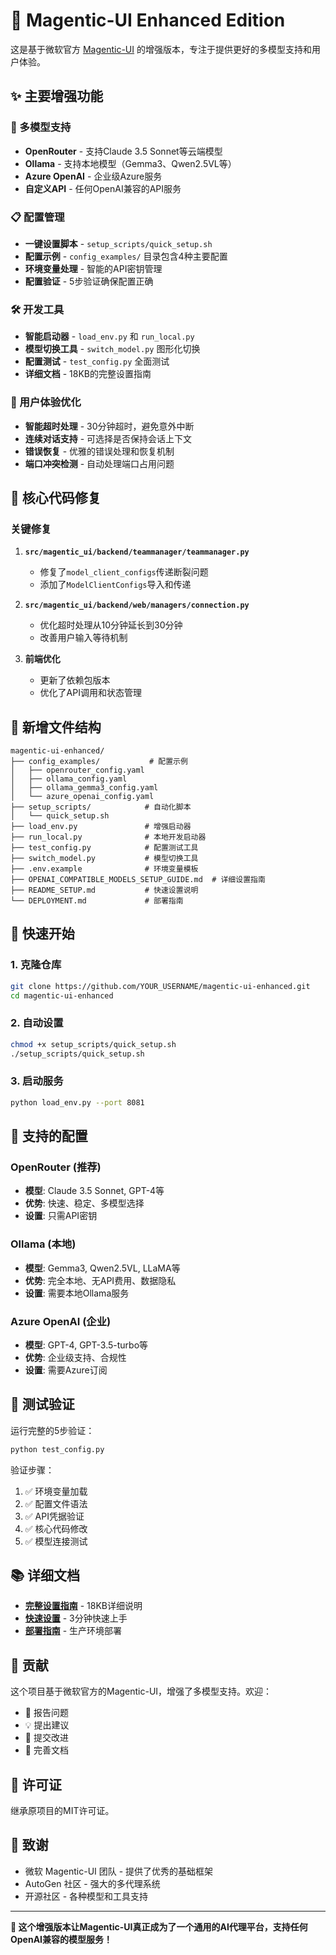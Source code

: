 # 🚀 Magentic-UI Enhanced Edition

这是基于微软官方 [Magentic-UI](https://github.com/microsoft/magentic-ui) 的增强版本，专注于提供更好的多模型支持和用户体验。

## ✨ 主要增强功能

### 🔧 多模型支持
- **OpenRouter** - 支持Claude 3.5 Sonnet等云端模型
- **Ollama** - 支持本地模型（Gemma3、Qwen2.5VL等）
- **Azure OpenAI** - 企业级Azure服务
- **自定义API** - 任何OpenAI兼容的API服务

### 📋 配置管理
- **一键设置脚本** - `setup_scripts/quick_setup.sh`
- **配置示例** - `config_examples/` 目录包含4种主要配置
- **环境变量处理** - 智能的API密钥管理
- **配置验证** - 5步验证确保配置正确

### 🛠️ 开发工具
- **智能启动器** - `load_env.py` 和 `run_local.py`
- **模型切换工具** - `switch_model.py` 图形化切换
- **配置测试** - `test_config.py` 全面测试
- **详细文档** - 18KB的完整设置指南

### 🎯 用户体验优化
- **智能超时处理** - 30分钟超时，避免意外中断
- **连续对话支持** - 可选择是否保持会话上下文
- **错误恢复** - 优雅的错误处理和恢复机制
- **端口冲突检测** - 自动处理端口占用问题

## 🔧 核心代码修复

### 关键修复
1. **`src/magentic_ui/backend/teammanager/teammanager.py`**
   - 修复了`model_client_configs`传递断裂问题
   - 添加了`ModelClientConfigs`导入和传递

2. **`src/magentic_ui/backend/web/managers/connection.py`**
   - 优化超时处理从10分钟延长到30分钟
   - 改善用户输入等待机制

3. **前端优化**
   - 更新了依赖包版本
   - 优化了API调用和状态管理

## 📁 新增文件结构

```
magentic-ui-enhanced/
├── config_examples/           # 配置示例
│   ├── openrouter_config.yaml
│   ├── ollama_config.yaml
│   ├── ollama_gemma3_config.yaml
│   └── azure_openai_config.yaml
├── setup_scripts/            # 自动化脚本
│   └── quick_setup.sh
├── load_env.py               # 增强启动器
├── run_local.py              # 本地开发启动器
├── test_config.py            # 配置测试工具
├── switch_model.py           # 模型切换工具
├── .env.example              # 环境变量模板
├── OPENAI_COMPATIBLE_MODELS_SETUP_GUIDE.md  # 详细设置指南
├── README_SETUP.md           # 快速设置说明
└── DEPLOYMENT.md             # 部署指南
```

## 🚀 快速开始

### 1. 克隆仓库
```bash
git clone https://github.com/YOUR_USERNAME/magentic-ui-enhanced.git
cd magentic-ui-enhanced
```

### 2. 自动设置
```bash
chmod +x setup_scripts/quick_setup.sh
./setup_scripts/quick_setup.sh
```

### 3. 启动服务
```bash
python load_env.py --port 8081
```

## 🎯 支持的配置

### OpenRouter (推荐)
- **模型**: Claude 3.5 Sonnet, GPT-4等
- **优势**: 快速、稳定、多模型选择
- **设置**: 只需API密钥

### Ollama (本地)
- **模型**: Gemma3, Qwen2.5VL, LLaMA等
- **优势**: 完全本地、无API费用、数据隐私
- **设置**: 需要本地Ollama服务

### Azure OpenAI (企业)
- **模型**: GPT-4, GPT-3.5-turbo等
- **优势**: 企业级支持、合规性
- **设置**: 需要Azure订阅

## 🧪 测试验证

运行完整的5步验证：
```bash
python test_config.py
```

验证步骤：
1. ✅ 环境变量加载
2. ✅ 配置文件语法
3. ✅ API凭据验证
4. ✅ 核心代码修改
5. ✅ 模型连接测试

## 📚 详细文档

- **[完整设置指南](OPENAI_COMPATIBLE_MODELS_SETUP_GUIDE.md)** - 18KB详细说明
- **[快速设置](README_SETUP.md)** - 3分钟快速上手
- **[部署指南](DEPLOYMENT.md)** - 生产环境部署

## 🤝 贡献

这个项目基于微软官方的Magentic-UI，增强了多模型支持。欢迎：
- 🐛 报告问题
- 💡 提出建议
- 🔧 提交改进
- 📖 完善文档

## 📄 许可证

继承原项目的MIT许可证。

## 🙏 致谢

- 微软 Magentic-UI 团队 - 提供了优秀的基础框架
- AutoGen 社区 - 强大的多代理系统
- 开源社区 - 各种模型和工具支持

---

**🎯 这个增强版本让Magentic-UI真正成为了一个通用的AI代理平台，支持任何OpenAI兼容的模型服务！** 